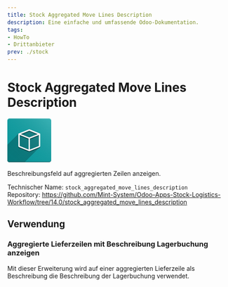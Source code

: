 ```yaml
---
title: Stock Aggregated Move Lines Description
description: Eine einfache und umfassende Odoo-Dokumentation.
tags:
- HowTo
- Drittanbieter
prev: ./stock
---
```

# Stock Aggregated Move Lines Description
![icon_oms_box](assets/icon_oms_box.png)

Beschreibungsfeld auf aggregierten Zeilen anzeigen.

Technischer Name: `stock_aggregated_move_lines_description`\
Repository: <https://github.com/Mint-System/Odoo-Apps-Stock-Logistics-Workflow/tree/14.0/stock_aggregated_move_lines_description>

## Verwendung

### Aggregierte Lieferzeilen mit Beschreibung Lagerbuchung anzeigen

Mit dieser Erweiterung wird auf einer aggregierten Lieferzeile als Beschreibung die Beschreibung der Lagerbuchung verwendet.
